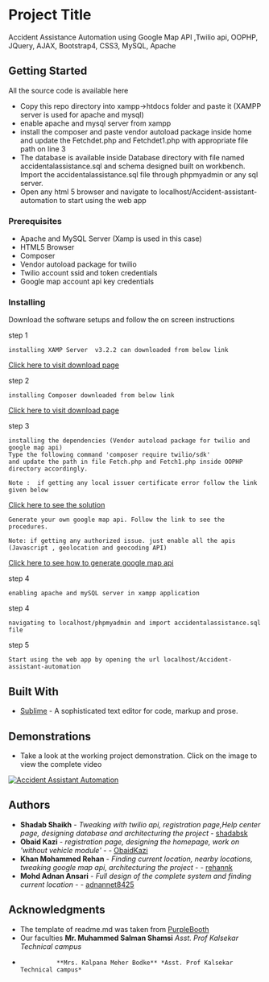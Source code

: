 # Project Title
Accident Assistance Automation using Google Map API ,Twilio api, OOPHP, JQuery, AJAX, Bootstrap4, CSS3, MySQL, Apache

## Getting Started
All the source code is available here
* Copy this repo directory into xampp->htdocs folder and paste it (XAMPP server is used for apache and mysql)
* enable apache and mysql server from xampp
* install the composer and paste vendor autoload package inside home and update the Fetchdet.php and Fetchdet1.php with appropriate file path on line 3
* The database is available inside Database directory with file named accidentalassistance.sql and schema designed built on workbench. Import the accidentalassistance.sql file through phpmyadmin or any sql server.
* Open any html 5 browser and navigate to localhost/Accident-assistant-automation to start using the web app


### Prerequisites

* Apache and MySQL Server (Xamp is used in this case)
* HTML5 Browser
* Composer
* Vendor autoload package for twilio
* Twilio account ssid and token credentials
* Google map account api key credentials

### Installing

Download the software setups and follow the on screen instructions

step 1

```
installing XAMP Server  v3.2.2 can downloaded from below link
```
[Click here to visit download page](https://sourceforge.net/projects/xampp/files/XAMPP%20Windows/5.6.21/)

step 2

```
installing Composer downloaded from below link
```
[Click here to visit download page](https://getcomposer.org/download/)

step 3

```
installing the dependencies (Vendor autoload package for twilio and google map api)
Type the following command 'composer require twilio/sdk'
and update the path in file Fetch.php and Fetch1.php inside OOPHP directory accordingly.

Note :  if getting any local issuer certificate error follow the link given below
```
[Click here to see the solution](https://support.twilio.com/hc/en-us/articles/360007853433-Troubleshooting-Certificate-Errors-from-the-Twilio-REST-API)

```
Generate your own google map api. Follow the link to see the procedures.

Note: if getting any authorized issue. just enable all the apis (Javascript , geolocation and geocoding API)
```
[Click here to see how to generate google map api](https://developers.google.com/maps/documentation/javascript/get-api-key)


step 4

```
enabling apache and mySQL server in xampp application
```

step 4
```
navigating to localhost/phpmyadmin and import accidentalassistance.sql file
```

step 5
```
Start using the web app by opening the url localhost/Accident-assistant-automation
```

## Built With

* [Sublime](https://www.sublimetext.com/3) - A sophisticated text editor for code, markup and prose. 


## Demonstrations

* Take a look at the working project demonstration. Click on the image to view the complete video


[![Accident Assistant Automation](https://i.ytimg.com/vi/nSgaNTfH9Iw/maxresdefault.jpg)](https://youtu.be/nSgaNTfH9Iw)


## Authors

* **Shadab Shaikh** - *Tweaking with twilio api, registration page,Help center page, designing database and architecturing the project*  - [shadabsk](https://github.com/shadabsk)
* **Obaid Kazi** - *registration page, designing the homepage, work on 'without vehicle module'* -  	- [ObaidKazi](https://github.com/ObaidKazi)
* **Khan Mohammed Rehan** - *Finding current location, nearby locations, tweaking google map api, architecturing the project* -  	- [rehannk](https://github.com/rehannk)
* **Mohd Adnan Ansari** - *Full design of the complete system and finding current location* -  	- [adnannet8425](https://github.com/adnannet8425)


## Acknowledgments

* The template of readme.md was taken from [PurpleBooth](https://github.com/PurpleBooth)
* Our faculties **Mr. Muhammed Salman Shamsi** *Asst. Prof Kalsekar Technical campus* 
*               **Mrs. Kalpana Meher Bodke** *Asst. Prof Kalsekar Technical campus* 